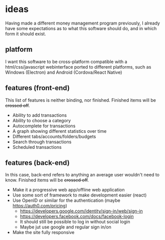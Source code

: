 # ideas
Having made a different money management program previously, I already have some
expectations as to what this software should do, and in which form it should
exist.

## platform
I want this software to be cross-platform compatible with a html/css/javascript
webinterface ported to different platforms, such as Windows (Electron) and
Android (Cordova/React Native)

## features (front-end)
This list of features is neither binding, nor finished. Finished items will be
~~crossed off~~.
* Ability to add transactions
* Ability to choose a category
* Autocomplete for transactions
* A graph showing different statistics over time
* Different tabs/accounts/folders/budgets
* Search through transactions
* Scheduled transactions

## features (back-end)
In this case, back-end refers to anything an average user wouldn't need to
know. Finished items will be ~~crossed off~~.
* Make it a progressive web app/offline web application
* Use some sort of framework to make development easier (react)
* Use OpenID or similar for the authentication
(maybe https://auth0.com/pricing)
	* https://developers.google.com/identity/sign-in/web/sign-in
	* https://developers.facebook.com/docs/facebook-login
	* It should still be possible to log in without social login
	* Maybe jut use google and regular sign in/on
* Make the site fully responsive
